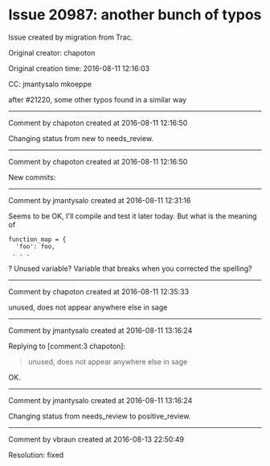 # Issue 20987: another bunch of typos

Issue created by migration from Trac.

Original creator: chapoton

Original creation time: 2016-08-11 12:16:03

CC:  jmantysalo mkoeppe

after #21220, some other typos found in a similar way


---

Comment by chapoton created at 2016-08-11 12:16:50

Changing status from new to needs_review.


---

Comment by chapoton created at 2016-08-11 12:16:50

New commits:


---

Comment by jmantysalo created at 2016-08-11 12:31:16

Seems to be OK, I'll compile and test it later today. But what is the meaning of


```
function_map = {
  'foo': foo,
 . . .
```


? Unused variable? Variable that breaks when you corrected the spelling?


---

Comment by chapoton created at 2016-08-11 12:35:33

unused, does not appear anywhere else in sage


---

Comment by jmantysalo created at 2016-08-11 13:16:24

Replying to [comment:3 chapoton]:
> unused, does not appear anywhere else in sage

OK.


---

Comment by jmantysalo created at 2016-08-11 13:16:24

Changing status from needs_review to positive_review.


---

Comment by vbraun created at 2016-08-13 22:50:49

Resolution: fixed
